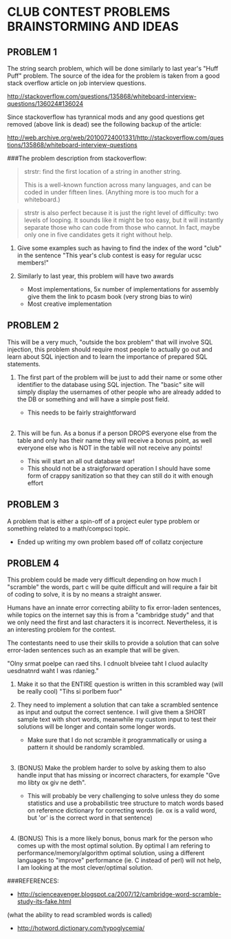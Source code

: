 CLUB CONTEST PROBLEMS BRAINSTORMING AND IDEAS
=============================================

PROBLEM 1
----------

The string search problem, which will be done similarly to last year's "Huff Puff"
problem. The source of the idea for the problem is taken from a good stack overflow
article on job interview questions.

http://stackoverflow.com/questions/135868/whiteboard-interview-questions/136024#136024

Since stackoverflow has tyrannical mods and any good questions get removed (above
link is dead) see the following backup of the article:

http://web.archive.org/web/20100724001331/http://stackoverflow.com/questions/135868/whiteboard-interview-questions


###The problem description from stackoverflow:

> strstr: find the first location of a string in another string.
> 
> This is a well-known function across many languages, and can be coded in under 
> fifteen lines. (Anything more is too much for a whiteboard.)

> strstr is also perfect because it is just the right level of difficulty: two levels
> of looping. It sounds like it might be too easy, but it will instantly separate 
> those who can code from those who cannot. In fact, maybe only one in five 
> candidates gets it right without help.

1. Give some examples such as having to find the index of the word "club" in the sentence 
   "This year's club contest is easy for regular ucsc members!"

2. Similarly to last year, this problem will have two awards
    - Most implementations, 5x number of implementations for assembly give them the link
      to pcasm book (very strong bias to win)
    - Most creative implementation


PROBLEM 2
---------

This will be a very much, "outside the box problem" that will involve SQL injection,
this problem should require most people to actually go out and learn about SQL
injection and to learn the importance of prepared SQL statements.

1.  The first part of the problem will be just to add their name or some other
    identifier to the database using SQL injection. The "basic" site will simply
	display the usernames of other people who are already added to the DB or
	something and will have a simple post field.
	- This needs to be fairly straightforward
    <br/><br/>

2.	This will be fun. As a bonus if a person DROPS everyone else from the table
	and only has their name they will receive a bonus point, as well everyone else
	who is NOT in the table will not receive any points!
    - This will start an all out database war!	
    - This should not be a straigforward operation I should have some form
	  of crappy sanitization so that they can still do it with enough effort


PROBLEM 3
---------

A problem that is either a spin-off of a project euler type problem or something
related to a math/compsci topic.
- Ended up writing my own problem based off of collatz conjecture


PROBLEM 4
---------

This problem could be made very difficult depending on how much I "scramble" the
words, part c will be quite difficult and will require a fair bit of coding to
solve, it is by no means a straight answer.

Humans have an innate error correcting ability to fix error-laden sentences, while
topics on the internet say this is from a "cambridge study" and that we only need
the first and last characters it is incorrect. Nevertheless, it is an interesting
problem for the contest.

The contestants need to use their skills to provide a solution that can solve 
error-laden sentences such as an example that will be given.

"Olny srmat poelpe can raed tihs. I cdnuolt blveiee taht I cluod aulaclty uesdnatnrd
waht I was rdanieg."


1.  Make it so that the ENTIRE question is written in this scrambled way (will 
    be really cool) "Tihs si porlbem fuor"

2.  They need to implement a solution that can take a scrambled sentence as
	input and output the correct sentence. I will give them a SHORT sample text
	with short words, meanwhile my custom input to test their solutions will
	be longer and contain some longer words.
    - Make sure that I do not scramble it programmatically or using a pattern 
      it should be randomly scrambled.
    <br/><br/>

3.  (BONUS) Make the problem harder to solve by asking them to also handle input 
    that has missing or incorrect characters, for example "Gve mo libty ox giv ne deth".
    - This will probably be very challenging to solve unless they do some
      statistics and use a probabilistic tree structure to match words based
	  on reference dictionary for correcting words (ie. ox is a valid word, but
      'or' is the correct word in that sentence)
    <br/><br/>

4.  (BONUS) This is a more likely bonus, bonus mark for the person who comes up
    with the most optimal solution. By optimal I am refering to performance/memory/algorithm
    optimal solution, using a different languages to "improve" performance (ie. C instead of perl)
    will not help, I am looking at the most clever/optimal solution.

###REFERENCES:
* http://scienceavenger.blogspot.ca/2007/12/cambridge-word-scramble-study-its-fake.html

(what the ability to read scrambled words is called)
* http://hotword.dictionary.com/typoglycemia/
